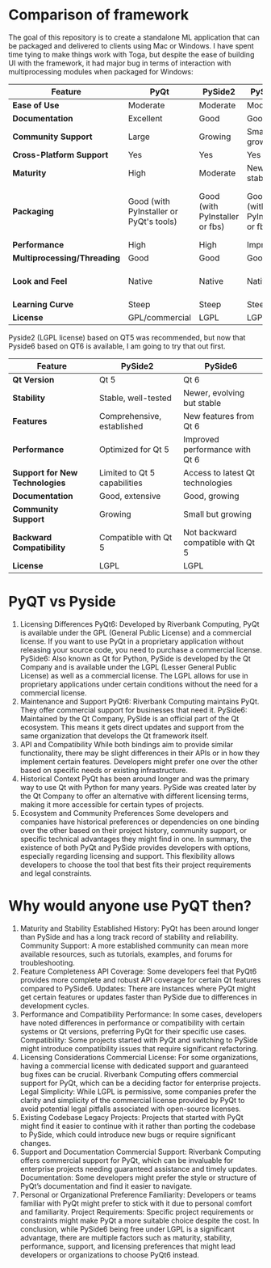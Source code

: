 # Comparison of framework

The goal of this repository is to create a standalone ML application that can be packaged and delivered to clients using Mac or Windows. I have spent time tying to make things work with Toga, but despite the ease of building UI with the framework, it had major bug in terms of interaction with multiprocessing modules when packaged for Windows:


| Feature                     | PyQt                               | PySide2                            | PySide6                            | Kivy                                | Tkinter                            | WxPython                          | Toga                               |
|-----------------------------|------------------------------------|------------------------------------|------------------------------------|-------------------------------------|------------------------------------|-----------------------------------|------------------------------------|
| **Ease of Use**             | Moderate                           | Moderate                           | Moderate                           | Moderate                            | Easy                               | Moderate                          | Easy                               |
| **Documentation**           | Excellent                          | Good                               | Good                               | Good                                | Good                               | Good                              | Fair                               |
| **Community Support**       | Large                              | Growing                            | Small but growing                  | Growing                             | Large                              | Moderate                          | Small                              |
| **Cross-Platform Support**  | Yes                                | Yes                                | Yes                                | Yes                                 | Yes                                | Yes                               | Yes                                |
| **Maturity**                | High                               | Moderate                           | Newer but stable                   | Moderate                            | High                               | High                              | Low                                |
| **Packaging**               | Good (with PyInstaller or PyQt's tools) | Good (with PyInstaller or fbs)     | Good (with PyInstaller or fbs)     | Moderate (with Buildozer for mobile) | Good (with PyInstaller or cx_Freeze) | Good (with PyInstaller)          | Good (with Briefcase)              |
| **Performance**             | High                               | High                               | Improved                           | High                                | Moderate                           | High                              | Moderate                           |
| **Multiprocessing/Threading**| Good                               | Good                               | Good                               | Good                                | Limited                            | Good                              | Limited                            |
| **Look and Feel**           | Native                             | Native                             | Native                             | Customizable, but non-native        | Basic, native                      | Native                            | Customizable, but non-native       |
| **Learning Curve**          | Steep                              | Steep                              | Steep                              | Moderate                            | Gentle                             | Moderate                          | Gentle                             |
| **License**                 | GPL/commercial                     | LGPL                               | LGPL                               | MIT                                 | BSD                                | LGPL                              | BSD                                |

Pyside2 (LGPL license) based on QT5 was recommended, but now that Pyside6 based on QT6 is available, I am going to try that out first.

| Feature                       | PySide2                              | PySide6                              |
|-------------------------------|--------------------------------------|--------------------------------------|
| **Qt Version**                | Qt 5                                 | Qt 6                                 |
| **Stability**                 | Stable, well-tested                  | Newer, evolving but stable           |
| **Features**                  | Comprehensive, established           | New features from Qt 6               |
| **Performance**               | Optimized for Qt 5                   | Improved performance with Qt 6       |
| **Support for New Technologies** | Limited to Qt 5 capabilities        | Access to latest Qt technologies     |
| **Documentation**             | Good, extensive                      | Good, growing                        |
| **Community Support**         | Growing                              | Small but growing                    |
| **Backward Compatibility**    | Compatible with Qt 5                 | Not backward compatible with Qt 5    |
| **License**                   | LGPL                                 | LGPL                                 |


# PyQT vs Pyside

1. Licensing Differences
PyQt6: Developed by Riverbank Computing, PyQt is available under the GPL (General Public License) and a commercial license. If you want to use PyQt in a proprietary application without releasing your source code, you need to purchase a commercial license.
PySide6: Also known as Qt for Python, PySide is developed by the Qt Company and is available under the LGPL (Lesser General Public License) as well as a commercial license. The LGPL allows for use in proprietary applications under certain conditions without the need for a commercial license.
2. Maintenance and Support
PyQt6: Riverbank Computing maintains PyQt. They offer commercial support for businesses that need it.
PySide6: Maintained by the Qt Company, PySide is an official part of the Qt ecosystem. This means it gets direct updates and support from the same organization that develops the Qt framework itself.
3. API and Compatibility
While both bindings aim to provide similar functionality, there may be slight differences in their APIs or in how they implement certain features. Developers might prefer one over the other based on specific needs or existing infrastructure.
4. Historical Context
PyQt has been around longer and was the primary way to use Qt with Python for many years.
PySide was created later by the Qt Company to offer an alternative with different licensing terms, making it more accessible for certain types of projects.
5. Ecosystem and Community Preferences
Some developers and companies have historical preferences or dependencies on one binding over the other based on their project history, community support, or specific technical advantages they might find in one.
In summary, the existence of both PyQt and PySide provides developers with options, especially regarding licensing and support. This flexibility allows developers to choose the tool that best fits their project requirements and legal constraints.

# Why would anyone use PyQT then?

1. Maturity and Stability
Established History: PyQt has been around longer than PySide and has a long track record of stability and reliability.
Community Support: A more established community can mean more available resources, such as tutorials, examples, and forums for troubleshooting.
2. Feature Completeness
API Coverage: Some developers feel that PyQt6 provides more complete and robust API coverage for certain Qt features compared to PySide6.
Updates: There are instances where PyQt might get certain features or updates faster than PySide due to differences in development cycles.
3. Performance and Compatibility
Performance: In some cases, developers have noted differences in performance or compatibility with certain systems or Qt versions, preferring PyQt for their specific use cases.
Compatibility: Some projects started with PyQt and switching to PySide might introduce compatibility issues that require significant refactoring.
4. Licensing Considerations
Commercial License: For some organizations, having a commercial license with dedicated support and guaranteed bug fixes can be crucial. Riverbank Computing offers commercial support for PyQt, which can be a deciding factor for enterprise projects.
Legal Simplicity: While LGPL is permissive, some companies prefer the clarity and simplicity of the commercial license provided by PyQt to avoid potential legal pitfalls associated with open-source licenses.
5. Existing Codebase
Legacy Projects: Projects that started with PyQt might find it easier to continue with it rather than porting the codebase to PySide, which could introduce new bugs or require significant changes.
6. Support and Documentation
Commercial Support: Riverbank Computing offers commercial support for PyQt, which can be invaluable for enterprise projects needing guaranteed assistance and timely updates.
Documentation: Some developers might prefer the style or structure of PyQt’s documentation and find it easier to navigate.
7. Personal or Organizational Preference
Familiarity: Developers or teams familiar with PyQt might prefer to stick with it due to personal comfort and familiarity.
Project Requirements: Specific project requirements or constraints might make PyQt a more suitable choice despite the cost.
In conclusion, while PySide6 being free under LGPL is a significant advantage, there are multiple factors such as maturity, stability, performance, support, and licensing preferences that might lead developers or organizations to choose PyQt6 instead.